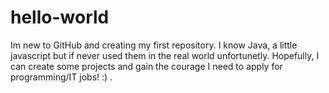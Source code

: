 # hello-world
Im new to GitHub and creating my first repository.
I know Java, a little javascript but if never used them in the real world unfortunetly.
Hopefully, I can create some projects and gain the courage I need to apply for programming/IT jobs! :)
.
